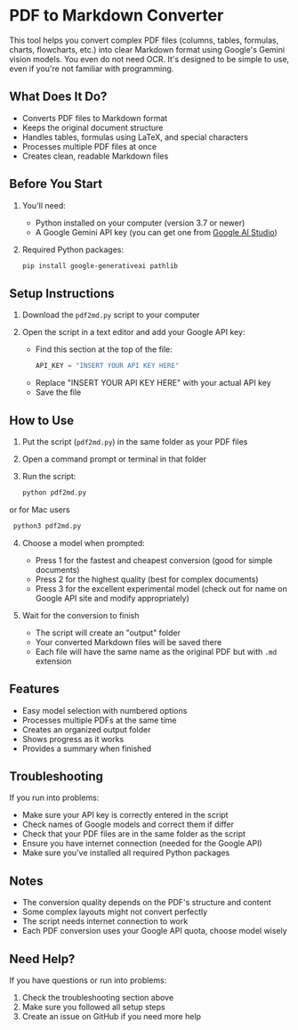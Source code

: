 # PDF to Markdown Converter

This tool helps you convert complex PDF files (columns, tables, formulas, charts, flowcharts, etc.) into clear Markdown format using Google's Gemini vision models. You even do not need OCR. It's designed to be simple to use, even if you're not familiar with programming.

## What Does It Do?

- Converts PDF files to Markdown format
- Keeps the original document structure
- Handles tables, formulas using LaTeX, and special characters
- Processes multiple PDF files at once
- Creates clean, readable Markdown files

## Before You Start

1. You'll need:
   - Python installed on your computer (version 3.7 or newer)
   - A Google Gemini API key (you can get one from [Google AI Studio](https://makersuite.google.com/app/apikey))

2. Required Python packages:
   ```bash
   pip install google-generativeai pathlib
   ```

## Setup Instructions

1. Download the `pdf2md.py` script to your computer

2. Open the script in a text editor and add your Google API key:
   - Find this section at the top of the file:
     ```python
     API_KEY = "INSERT YOUR API KEY HERE"
     ```
   - Replace "INSERT YOUR API KEY HERE" with your actual API key
   - Save the file

## How to Use

1. Put the script (`pdf2md.py`) in the same folder as your PDF files

2. Open a command prompt or terminal in that folder

3. Run the script:
   ```bash
   python pdf2md.py
   ```
  or
  for Mac users
  ```bash
   python3 pdf2md.py
   ```

4. Choose a model when prompted:
   - Press 1 for the fastest and cheapest conversion (good for simple documents)
   - Press 2 for the highest quality (best for complex documents)
   - Press 3 for the excellent experimental model (check out for name on Google API site and modify appropriately) 

5. Wait for the conversion to finish
   - The script will create an "output" folder
   - Your converted Markdown files will be saved there
   - Each file will have the same name as the original PDF but with `.md` extension

## Features

- Easy model selection with numbered options
- Processes multiple PDFs at the same time
- Creates an organized output folder
- Shows progress as it works
- Provides a summary when finished

## Troubleshooting

If you run into problems:

- Make sure your API key is correctly entered in the script
- Check names of Google models and correct them if differ
- Check that your PDF files are in the same folder as the script
- Ensure you have internet connection (needed for the Google API)
- Make sure you've installed all required Python packages

## Notes

- The conversion quality depends on the PDF's structure and content
- Some complex layouts might not convert perfectly
- The script needs internet connection to work
- Each PDF conversion uses your Google API quota, choose model wisely 

## Need Help?

If you have questions or run into problems:
1. Check the troubleshooting section above
2. Make sure you followed all setup steps
3. Create an issue on GitHub if you need more help
